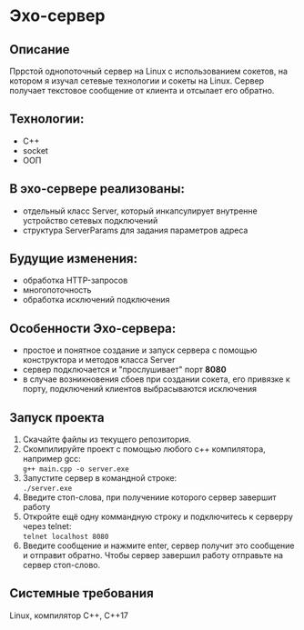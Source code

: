 # Эхо-сервер

## Описание
Пррстой однопоточный сервер на Linux с использованием сокетов, на котором я изучал сетевые технологии и сокеты на Linux. Сервер получает текстовое сообщение от клиента и отсылает его обратно. 

## Технологии:
* C++
* socket
* ООП

## В эхо-сервере реализованы:
* отдельный класс Server, который инкапсулирует внутренне устройство сетевых подключений
* структура ServerParams для задания параметров адреса

## Будущие изменения:
* обработка HTTP-запросов
* многопоточность
* обработка исключений подключения

## Особенности Эхо-сервера:
* простое и понятное создание и запуск сервера с помощью конструктора и методов класса Server
* сервер подключается и "прослушивает" порт **8080**
* в случае возникновения сбоев при создании сокета, его привязке к порту, подключений клиентов выбрасываются исключения

## Запуск проекта
1. Скачайте файлы из текущего репозитория.
2. Скомпилируйте проект с помощью любого с++ компилятора, например gcc:\
	`g++ main.cpp -o server.exe`
3. Запустите сервер в командной строке:\
	`./server.exe`
4. Введите стоп-слова, при получениие которого сервер завершит работу
5. Откройте ещё одну коммандную строку и подключитесь к серверру через telnet:\
	`telnet localhost 8080`
6. Введите сообщение и нажмите enter, сервер получит это сообщение и отправит обратно. Чтобы сервер завершил работу отправьте на сервер стоп-слово. 

## Системные требования
Linux, компилятор С++, С++17
